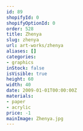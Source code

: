 ```yaml
---
id: 89
shopifyId: 0
shopifyOptionId: 0
order: 528
title: Zhenya
slug: zhenya
url: art-works/zhenya
aliases: []
categories:
- graphics
inStock: false
isVisible: true
height: 60
width: 40
date: 2009-01-01T00:00:00Z
materials:
- paper
- acrylic
price: -1
mainImage: Zhenya.jpg
---
```

